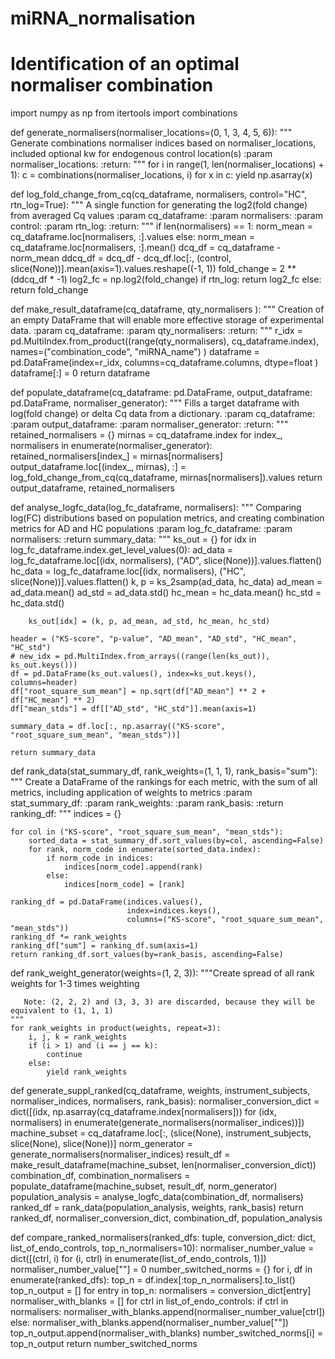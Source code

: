 # miRNA_normalisation
# Identification of an optimal normaliser combination

import numpy as np
from itertools import combinations

def generate_normalisers(normaliser_locations=(0, 1, 3, 4, 5, 6)):
    """
    Generate combinations normaliser indices based on normaliser_locations, included optional kw for endogenous control
    location(s)
    :param normaliser_locations:
    :return:
    """
    for i in range(1, len(normaliser_locations) + 1):
        c = combinations(normaliser_locations, i)
        for x in c:
            yield np.asarray(x)


def log_fold_change_from_cq(cq_dataframe,
                            normalisers,
                            control="HC",
                            rtn_log=True):
    """
    A single function for generating the log2(fold change) from averaged Cq values
    :param cq_dataframe:
    :param normalisers:
    :param control:
    :param rtn_log:
    :return:
    """
    if len(normalisers) == 1:
        norm_mean = cq_dataframe.loc[normalisers, :].values
    else:
        norm_mean = cq_dataframe.loc[normalisers, :].mean()
    dcq_df = cq_dataframe - norm_mean
    ddcq_df = dcq_df - dcq_df.loc[:, (control, slice(None))].mean(axis=1).values.reshape((-1, 1))
    fold_change = 2 ** (ddcq_df * -1)
    log2_fc = np.log2(fold_change)
    if rtn_log:
        return log2_fc
    else:
        return fold_change


def make_result_dataframe(cq_dataframe,
                          qty_normalisers
                          ):
    """
    Creation of an empty DataFrame that will enable more effective storage of experimental data.
    :param cq_dataframe:
    :param qty_normalisers:
    :return:
    """
    r_idx = pd.MultiIndex.from_product((range(qty_normalisers), cq_dataframe.index),
                                       names=("combination_code", "miRNA_name")
                                       )
    dataframe = pd.DataFrame(index=r_idx,
                             columns=cq_dataframe.columns,
                             dtype=float
                             )
    dataframe[:] = 0
    return dataframe


def populate_dataframe(cq_dataframe: pd.DataFrame,
                       output_dataframe: pd.DataFrame,
                       normaliser_generator):
    """
    Fills a target dataframe with log(fold change) or delta Cq data from a dictionary.
    :param cq_dataframe:
    :param output_dataframe:
    :param normaliser_generator:
    :return:
    """
    retained_normalisers = {}
    mirnas = cq_dataframe.index
    for index_, normalisers in enumerate(normaliser_generator):
        retained_normalisers[index_] = mirnas[normalisers]
        output_dataframe.loc[(index_, mirnas), :] = log_fold_change_from_cq(cq_dataframe,
                                                                            mirnas[normalisers]).values
    return output_dataframe, retained_normalisers


def analyse_logfc_data(log_fc_dataframe,
                       normalisers):
    """
    Comparing log(FC) distributions based on population metrics, and creating combination metrics for AD and HC
    populations
    :param log_fc_dataframe:
    :param normalisers:
    :return summary_data:
    """
    ks_out = {}
    for idx in log_fc_dataframe.index.get_level_values(0):
        ad_data = log_fc_dataframe.loc[(idx, normalisers), ("AD", slice(None))].values.flatten()
        hc_data = log_fc_dataframe.loc[(idx, normalisers), ("HC", slice(None))].values.flatten()
        k, p = ks_2samp(ad_data, hc_data)
        ad_mean = ad_data.mean()
        ad_std = ad_data.std()
        hc_mean = hc_data.mean()
        hc_std = hc_data.std()

        ks_out[idx] = (k, p, ad_mean, ad_std, hc_mean, hc_std)

    header = ("KS-score", "p-value", "AD_mean", "AD_std", "HC_mean", "HC_std")
    # new_idx = pd.MultiIndex.from_arrays((range(len(ks_out)), ks_out.keys()))
    df = pd.DataFrame(ks_out.values(), index=ks_out.keys(), columns=header)
    df["root_square_sum_mean"] = np.sqrt(df["AD_mean"] ** 2 + df["HC_mean"] ** 2)
    df["mean_stds"] = df[["AD_std", "HC_std"]].mean(axis=1)

    summary_data = df.loc[:, np.asarray(("KS-score", "root_square_sum_mean", "mean_stds"))]

    return summary_data


def rank_data(stat_summary_df,
              rank_weights=(1, 1, 1),
              rank_basis="sum"):
    """
    Create a DataFrame of the rankings for each metric, with the sum of all metrics, including application of weights to
    metrics
    :param stat_summary_df:
    :param rank_weights:
    :param rank_basis:
    :return ranking_df:
    """
    indices = {}

    for col in ("KS-score", "root_square_sum_mean", "mean_stds"):
        sorted_data = stat_summary_df.sort_values(by=col, ascending=False)
        for rank, norm_code in enumerate(sorted_data.index):
            if norm_code in indices:
                indices[norm_code].append(rank)
            else:
                indices[norm_code] = [rank]

    ranking_df = pd.DataFrame(indices.values(),
                              index=indices.keys(),
                              columns=("KS-score", "root_square_sum_mean", "mean_stds"))
    ranking_df *= rank_weights
    ranking_df["sum"] = ranking_df.sum(axis=1)
    return ranking_df.sort_values(by=rank_basis, ascending=False)


def rank_weight_generator(weights=(1, 2, 3)):
    """Create spread of all rank weights for 1-3 times weighting

       Note: (2, 2, 2) and (3, 3, 3) are discarded, because they will be equivalent to (1, 1, 1)
    """
    for rank_weights in product(weights, repeat=3):
        i, j, k = rank_weights
        if (i > 1) and (i == j == k):
            continue
        else:
            yield rank_weights


def generate_suppl_ranked(cq_dataframe,
                          weights,
                          instrument_subjects,
                          normaliser_indices,
                          normalisers,
                          rank_basis):
    normaliser_conversion_dict = dict([(idx, np.asarray(cq_dataframe.index[normalisers])) for (idx, normalisers) in
                                       enumerate(generate_normalisers(normaliser_indices))])
    machine_subset = cq_dataframe.loc[:, (slice(None), instrument_subjects, slice(None), slice(None))]
    norm_generator = generate_normalisers(normaliser_indices)
    result_df = make_result_dataframe(machine_subset,
                                      len(normaliser_conversion_dict))
    combination_df, combination_normalisers = populate_dataframe(machine_subset,
                                                                 result_df,
                                                                 norm_generator)
    population_analysis = analyse_logfc_data(combination_df,
                                             normalisers)
    ranked_df = rank_data(population_analysis,
                          weights,
                          rank_basis)
    return ranked_df, normaliser_conversion_dict, combination_df, population_analysis


def compare_ranked_normalisers(ranked_dfs: tuple,
                               conversion_dict: dict,
                               list_of_endo_controls,
                               top_n_normalisers=10):
    normaliser_number_value = dict([(ctrl, i) for (i, ctrl) in enumerate(list_of_endo_controls, 1)])
    normaliser_number_value[""] = 0
    number_switched_norms = {}
    for i, df in enumerate(ranked_dfs):
        top_n = df.index[:top_n_normalisers].to_list()
        top_n_output = []
        for entry in top_n:
            normalisers = conversion_dict[entry]
            normaliser_with_blanks = []
            for ctrl in list_of_endo_controls:
                if ctrl in normalisers:
                    normaliser_with_blanks.append(normaliser_number_value[ctrl])
                else:
                    normaliser_with_blanks.append(normaliser_number_value[""])
            top_n_output.append(normaliser_with_blanks)
        number_switched_norms[i] = top_n_output
    return number_switched_norms
